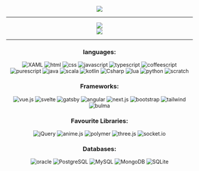 <div align='center'>
    <p>
        <img src='https://github.com/iamstrawberry/website1/blob/65c44fb5c9e514b6d2a285c9d51e39ca5ae3d49e/assets/media/iamstrawberry.png'>
        <hr>
    </p>
    <div>
        <span><a href="#" target="blank">
            <img src='https://github-readme-stats-git-masterrstaa-rickstaa.vercel.app/api?username=iamstrawberry&show_icons=true&theme=dark&card_width=1000&count_private=true&hide_border=true&title_color=fff&icon_color=79ff97&text_color=9f9f9f&ring_color=79ff97&custom_title=Stats&include_all_commits=true'>
        </a></span>
        <br>
        <a href="#" target="blank">
            <img src="https://github-readme-stats-git-masterrstaa-rickstaa.vercel.app/api/top-langs/?username=iamstrawberry&theme=dark&hide_border=true&hide=html,css&card_width=1000&title_color=fff">
        </a>
        <hr>
    </div>
    <div>
        <h3>languages:</h3>
        <img src="https://img.shields.io/static/v1?label=&message=XAML&color=%23151515&style=for-the-badge&logo=XAML" alt="XAML">
        <img src="https://img.shields.io/static/v1?label=&message=html&color=%23151515&style=for-the-badge&logo=html5" alt="html">
        <img src="https://img.shields.io/static/v1?label=&message=css&color=%23151515&style=for-the-badge&logo=css3" alt="css">
        <img src="https://img.shields.io/static/v1?label=&message=javascript&color=%23151515&style=for-the-badge&logo=javascript" alt="javascript">
        <img src="https://img.shields.io/static/v1?label=&message=typescript&color=%23151515&style=for-the-badge&logo=typescript" alt="typescript">
        <img src="https://img.shields.io/static/v1?label=&message=coffeescript&color=%23151515&style=for-the-badge&logo=CoffeeScript" alt="coffeescript">
        <img src="https://img.shields.io/static/v1?label=&message=purescript&color=%23151515&style=for-the-badge&logo=PureScript" alt="purescript">
        <img src="https://img.shields.io/static/v1?label=&message=java&color=%23151515&style=for-the-badge&logo=oracle" alt="java">
        <img src="https://img.shields.io/static/v1?label=&message=Scala&color=%23151515&style=for-the-badge&logo=Scala" alt="scala">
        <img src="https://img.shields.io/static/v1?label=&message=Kotlin&color=%23151515&style=for-the-badge&logo=Kotlin" alt="kotlin">
        <img src="https://img.shields.io/static/v1?label=&message=Csharp&color=%23151515&style=for-the-badge&logo=Csharp" alt="Csharp">
        <img src="https://img.shields.io/static/v1?label=&message=lua&color=%23151515&style=for-the-badge&logo=Lua&logoColor=darkblue" alt="lua">
        <img src="https://img.shields.io/static/v1?label=&message=python&color=%23151515&style=for-the-badge&logo=python" alt="python">
        <img src="https://img.shields.io/static/v1?label=&message=scratch&color=%23151515&style=for-the-badge&logo=Scratch&logoColor=%23FFAB1A" alt="scratch">
    </div>
    <div>
        <h3>Frameworks:</h3>
        <img src="https://img.shields.io/static/v1?label=&message=vue.js&color=%23151515&style=for-the-badge&logo=vue.js" alt="vue.js">
        <img src="https://img.shields.io/static/v1?label=&message=svelte&color=%23151515&style=for-the-badge&logo=svelte" alt="svelte">
        <img src="https://img.shields.io/static/v1?label=&message=gatsby&color=%23151515&style=for-the-badge&logo=gatsby" alt="gatsby">
        <img src="https://img.shields.io/static/v1?label=&message=angular&color=%23151515&style=for-the-badge&logo=Angular&logoColor=%23FF0000" alt="angular">
        <img src="https://img.shields.io/static/v1?label=&message=next.js&color=%23151515&style=for-the-badge&logo=next.js" alt="next.js">
        <img src="https://img.shields.io/static/v1?label=&message=bootstrap&color=%23151515&style=for-the-badge&logo=bootstrap" alt="bootstrap">
        <img src="https://img.shields.io/static/v1?label=&message=tailwind&color=%23151515&style=for-the-badge&logo=Tailwind+CSS" alt="tailwind">
        <img src="https://img.shields.io/static/v1?label=&message=bulma&color=%23151515&style=for-the-badge&logo=Bulma" alt="bulma">
    </div>
    <div>
        <h3>Favourite Libraries:</h3>
        <img src="https://img.shields.io/static/v1?label=&message=jQuery&color=%23151515&style=for-the-badge&logo=jQuery" alt="jQuery">
        <img src="https://img.shields.io/static/v1?label=&message=anime.js&color=%23151515&style=for-the-badge&logo=amp&logoColor=%23FFFF00" alt="anime.js">
        <img src="https://img.shields.io/static/v1?label=&message=polymer&color=%23151515&style=for-the-badge&logo=google" alt="polymer">
        <img src="https://img.shields.io/static/v1?label=&message=three.js&color=%23151515&style=for-the-badge&logo=Three.js" alt="three.js">
        <img src="https://img.shields.io/static/v1?label=&message=socket.io&color=%23151515&style=for-the-badge&logo=Socket.io" alt="socket.io">
    </div>
    <div>
        <h3>Databases:</h3>
        <img src="https://img.shields.io/static/v1?label=&message=oracle&color=%23151515&style=for-the-badge&logo=oracle" alt="oracle">
        <img src="https://img.shields.io/static/v1?label=&message=PostgreSQL&color=%23151515&style=for-the-badge&logo=PostgreSQL" alt="PostgreSQL">
        <img src="https://img.shields.io/static/v1?label=&message=MySQL&color=%23151515&style=for-the-badge&logo=MySQL" alt="MySQL">
        <img src="https://img.shields.io/static/v1?label=&message=MongoDB&color=%23151515&style=for-the-badge&logo=MongoDB" alt="MongoDB">
        <img src="https://img.shields.io/static/v1?label=&message=SQLite&color=%23151515&style=for-the-badge&logo=SQLite" alt="SQLite">
    </div>
</div>
